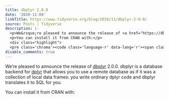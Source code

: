 ```yaml
---
title: dbplyr 2.0.0
date: '2020-11-04'
linkTitle: https://www.tidyverse.org/blog/2020/11/dbplyr-2-0-0/
source: Posts | Tidyverse
description: |-
  <p>We&rsquo;re pleased to announce the release of <a href="https://dbplyr.tidyverse.org/" target="_blank" rel="noopener">dbplyr</a> 2.0.0. dbplyr is a database backend for <a href="https://dplyr.tidyverse.org/" target="_blank" rel="noopener">dplyr</a> that allows you to use a remote database as if it was a collection of local data frames: you write ordinary dplyr code and dbplyr translates it to SQL for you.</p>
  <p>You can install it from CRAN with:</p>
  <div class="highlight">
  <pre class='chroma'><code class='language-r' data-lang='r'><span class='nf'><a href='https://rdrr.io/r/utils/install.pac ...
disable_comments: true
---
```

<p>We&rsquo;re pleased to announce the release of <a href="https://dbplyr.tidyverse.org/" target="_blank" rel="noopener">dbplyr</a> 2.0.0. dbplyr is a database backend for <a href="https://dplyr.tidyverse.org/" target="_blank" rel="noopener">dplyr</a> that allows you to use a remote database as if it was a collection of local data frames: you write ordinary dplyr code and dbplyr translates it to SQL for you.</p>
<p>You can install it from CRAN with:</p>
<div class="highlight">
<pre class='chroma'><code class='language-r' data-lang='r'><span class='nf'><a href='https://rdrr.io/r/utils/install.pac ...